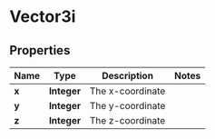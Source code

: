
# Vector3i

## Properties
Name | Type | Description | Notes
------------ | ------------- | ------------- | -------------
**x** | **Integer** | The x-coordinate | 
**y** | **Integer** | The y-coordinate | 
**z** | **Integer** | The z-coordinate | 



